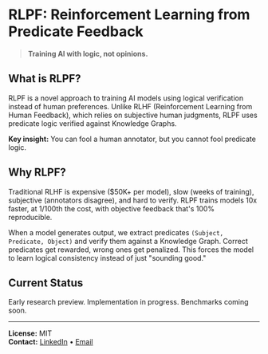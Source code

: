 # RLPF: Reinforcement Learning from Predicate Feedback

> **Training AI with logic, not opinions.**

## What is RLPF?

RLPF is a novel approach to training AI models using logical verification instead of human preferences. Unlike RLHF (Reinforcement Learning from Human Feedback), which relies on subjective human judgments, RLPF uses predicate logic verified against Knowledge Graphs.

**Key insight:** You can fool a human annotator, but you cannot fool predicate logic.

## Why RLPF?

Traditional RLHF is expensive ($50K+ per model), slow (weeks of training), subjective (annotators disagree), and hard to verify. RLPF trains models 10x faster, at 1/100th the cost, with objective feedback that's 100% reproducible.

When a model generates output, we extract predicates `(Subject, Predicate, Object)` and verify them against a Knowledge Graph. Correct predicates get rewarded, wrong ones get penalized. This forces the model to learn logical consistency instead of just "sounding good."

## Current Status

Early research preview. Implementation in progress. Benchmarks coming soon.

---

**License:** MIT  
**Contact:** [LinkedIn](www.linkedin.com/in/mykhailo-lapshyn-2a3702309) • [Email](mailto:lapshynmisha@gmail.com)
